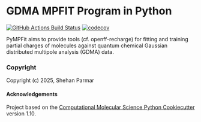 GDMA MPFIT Program in Python
==============================
[//]: # (Badges)
[![GitHub Actions Build Status](https://github.com/shehan807/pyMPFit/workflows/CI/badge.svg)](https://github.com/shehan807/pyMPFit/actions?query=workflow%3ACI)
[![codecov](https://codecov.io/gh/shehan807/pyMPFit/branch/main/graph/badge.svg)](https://codecov.io/gh/shehan807/pyMPFit/branch/main)


PyMPFit aims to provide tools (cf. openff-recharge) for fitting and training partial charges of molecules against quantum chemical Gaussian distributed multipole analysis (GDMA) data.

### Copyright

Copyright (c) 2025, Shehan Parmar


#### Acknowledgements
 
Project based on the 
[Computational Molecular Science Python Cookiecutter](https://github.com/molssi/cookiecutter-cms) version 1.10.
